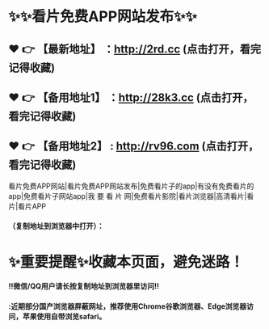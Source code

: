  # :sparkles::sparkles:看片免费APP网站发布:sparkles::sparkles:

 :heart: :point_right: 【最新地址】 ：http://2rd.cc (点击打开，看完记得收藏) 
 ------
 :heart: :point_right: 【备用地址1】 ：http://28k3.cc (点击打开，看完记得收藏)
 ------
 :heart: :point_right: 【备用地址2】 :  http://rv96.com (点击打开，看完记得收藏)
 ------


  看片免费APP网站|看片免费APP网站发布|免费看片子的app|有没有免费看片的app|免费看片子网站app|我 要 看 片 网|免费看片影院|看片浏览器|高清看片|看片|看片APP



  #### （复制地址到浏览器中打开）：
# :sparkles:重要提醒:sparkles:收藏本页面，避免迷路！
#### ‼️微信/QQ用户请长按复制地址到浏览器里访问‼
#### :近期部分国产浏览器屏蔽网址，推荐使用Chrome谷歌浏览器、Edge浏览器访问，苹果使用自带浏览safari。
